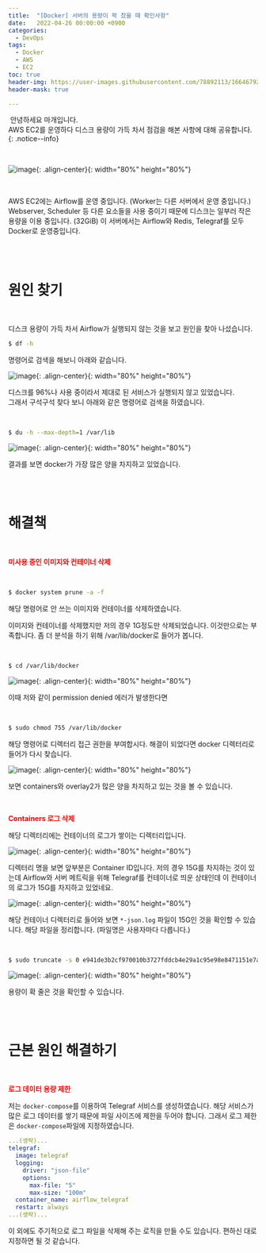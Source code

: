 ```yaml
---
title:  "[Docker] 서버의 용량이 꽉 찼을 때 확인사항"
date:   2022-04-26 00:00:00 +0900
categories:
  - DevOps
tags:
  - Docker
  - AWS
  - EC2
toc: true
header-img: https://user-images.githubusercontent.com/78892113/166467929-97635fc7-fa14-4c5a-8211-b171e9d96d0a.png
header-mask: true

---
```




&nbsp;안녕하세요 마개입니다.  
AWS EC2를 운영하다 디스크 용량이 가득 차서 점검을 해본 사항에 대해 공유합니다.
{: .notice--info}

<br>

![image](https://user-images.githubusercontent.com/78892113/166467929-97635fc7-fa14-4c5a-8211-b171e9d96d0a.png){: .align-center}{: width="80%" height="80%"} 


<br>
  
AWS EC2에는 Airflow를 운영 중입니다. (Worker는 다른 서버에서 운영 중입니다.)  
Webserver, Scheduler 등 다른 요소들을 사용 중이기 때문에 디스크는 일부러 작은 용량을 이용 중입니다. (32GiB) 이 서버에서는 Airflow와 Redis, Telegraf를 모두 Docker로 운영중입니다.
  
  
<br><br>

# 원인 찾기
  
<br>

디스크 용량이 가득 차서 Airflow가 실행되지 않는 것을 보고 원인을 찾아 나섰습니다.

```bash
$ df -h
```

명령어로 검색을 해보니 아래와 같습니다.

![image](https://user-images.githubusercontent.com/78892113/166471690-24712197-f1bb-46a9-a102-bb91a7317147.png){: .align-center}{: width="80%" height="80%"}

디스크를 96%나 사용 중이라서 제대로 된 서비스가 실행되지 않고 있었습니다.  
그래서 구석구석 찾다 보니 아래와 같은 명령어로 검색을 하였습니다.  

<br>

```bash
$ du -h --max-depth=1 /var/lib
```

![image](https://user-images.githubusercontent.com/78892113/166472037-1b21a5eb-8a15-4f0b-8e93-1bb2915f3605.png){: .align-center}{: width="80%" height="80%"}

결과를 보면 docker가 가장 많은 양을 차지하고 있었습니다.

<br><br>

# 해결책

<br>

**<span style="color:red">미사용 중인 이미지와 컨테이너 삭제</span>**

<br>

```bash
$ docker system prune -a -f
```

해당 명령어로 안 쓰는 이미지와 컨테이너를 삭제하였습니다.

이미지와 컨테이너를 삭제했지만 저의 경우 1G정도만 삭제되었습니다.
이것만으로는 부족합니다. 좀 더 분석을 하기 위해 /var/lib/docker로 들어가 봅니다.

<br>

```bash
$ cd /var/lib/docker
```

![image](https://user-images.githubusercontent.com/78892113/166472782-6004b985-849c-4b17-a6f1-a1d469e01952.png){: .align-center}{: width="80%" height="80%"}

이때 저와 같이 permission denied 에러가 발생한다면

<br>

```bash
$ sudo chmod 755 /var/lib/docker
```

해당 명령어로 디렉터리 접근 권한을 부여합시다.
해결이 되었다면 docker 디렉터리로 들어가 다시 찾습니다.

![image](https://user-images.githubusercontent.com/78892113/166473241-a6887659-1ed3-4109-aa37-8cb10be5b500.png){: .align-center}{: width="80%" height="80%"}

보면 containers와 overlay2가 많은 양을 차지하고 있는 것을 볼 수 있습니다.  

<br>

**<span style="color:red">Containers 로그 삭제</span>**

해당 디렉터리에는 컨테이너의 로그가 쌓이는 디렉터리입니다.

![image](https://user-images.githubusercontent.com/78892113/166473671-1f042381-1d1f-4ee1-afff-885467486035.png){: .align-center}{: width="80%" height="80%"}

디렉터리 명을 보면 앞부분은 Container ID입니다. 저의 경우 15G를 차지하는 것이 있는데 Airflow와 서버 메트릭을 위해 Telegraf를 컨테이너로 띄운 상태인데 이 컨테이너의 로그가 15G를 차지하고 있었네요.

![image](https://user-images.githubusercontent.com/78892113/166473994-24018969-ef68-4f33-9a15-c1da866567da.png){: .align-center}{: width="80%" height="80%"}

해당 컨테이너 디렉터리로 들어와 보면 `*-json.log` 파일이 15G인 것을 확인할 수 있습니다. 해당 파일을 정리합니다. (파일명은 사용자마다 다릅니다.)

<br>

```bash
$ sudo truncate -s 0 e941de3b2cf970010b3727fddcb4e29a1c95e98e8471151e7a5b48c51572c9fa-json.log
```

![image](https://user-images.githubusercontent.com/78892113/166474241-3a1ab514-6ce0-4565-a3aa-bac6c8f73f2d.png){: .align-center}{: width="80%" height="80%"}

용량이 확 줄은 것을 확인할 수 있습니다.

<br><br>

# 근본 원인 해결하기

<br>

**<span style="color:red">로그 데이터 용량 제한</span>**

저는 `docker-compose`를 이용하여 Telegraf 서비스를 생성하였습니다.
해당 서비스가 많은 로그 데이터를 쌓기 때문에 파일 사이즈에 제한을 두어야 합니다. 그래서 로그 제한은 `docker-compose`파일에 지정하였습니다.

```yaml
...(생략)...
telegraf:
  image: telegraf
  logging:
    driver: "json-file"
    options:
      max-file: "5"
      max-size: "100m"
  container_name: airflow_telegraf
  restart: always
...(생략)...
```

이 외에도 주기적으로 로그 파일을 삭제해 주는 로직을 만들 수도 있습니다.
편하신 대로 지정하면 될 것 같습니다.